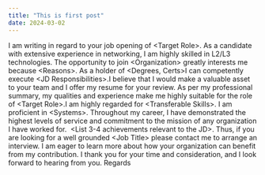 ```yaml
---
title: "This is first post"
date: 2024-03-02
---
```


I am writing in regard to your job opening of &lt;Target Role&gt;. As a candidate with extensive experience in networking, I am highly skilled in L2/L3 technologies.&nbsp;The opportunity to join &lt;Organization&gt; greatly interests me because &lt;Reasons&gt;. As a holder of &lt;Degrees, Certs&gt;I can competently execute &lt;JD Responsibilities&gt;.I believe that I would make a valuable asset to your team and I offer my resume for your review.&nbsp;As per my professional summary, my qualities and experience make me highly suitable for the role of &lt;Target Role&gt;.I am highly regarded for &lt;Transferable Skills&gt;. I am proficient in &lt;Systems&gt;.&nbsp;Throughout my career, I have demonstrated the highest levels of service and commitment to the mission of any organization I have worked for.&nbsp; &lt;List 3-4 achievements relevant to the JD&gt;.&nbsp;Thus, if you are looking for a well grounded &lt;Job Title&gt; please contact me to arrange an interview. I am eager to learn more about how your organization can benefit from my contribution.&nbsp;I thank you for your time and consideration, and I look forward to hearing from you.&nbsp;Regards
